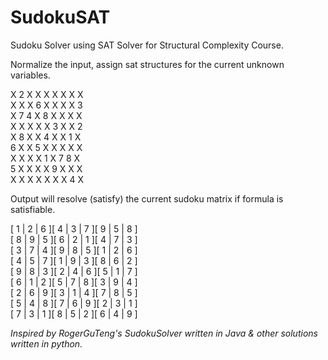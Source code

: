 SudokuSAT
=========

Sudoku Solver using SAT Solver for Structural Complexity Course.

Normalize the input, assign sat structures for the current unknown variables.
<div>X 2 X X X X X X X</div>
<div>X X X 6 X X X X 3</div>
<div>X 7 4 X 8 X X X X</div>
<div>X X X X X 3 X X 2</div>
<div>X 8 X X 4 X X 1 X</div>
<div>6 X X 5 X X X X X</div> 
<div>X X X X 1 X 7 8 X</div>
<div>5 X X X X 9 X X X</div> 
<div>X X X X X X X 4 X</div>

Output will resolve (satisfy) the current sudoku matrix if formula is satisfiable.
<div>[ 1 | 2 | 6 ][ 4 | 3 | 7 ][ 9 | 5 | 8 ]</div>
<div>[ 8 | 9 | 5 ][ 6 | 2 | 1 ][ 4 | 7 | 3 ]</div>
<div>[ 3 | 7 | 4 ][ 9 | 8 | 5 ][ 1 | 2 | 6 ]</div>
<div>[ 4 | 5 | 7 ][ 1 | 9 | 3 ][ 8 | 6 | 2 ]</div>
<div>[ 9 | 8 | 3 ][ 2 | 4 | 6 ][ 5 | 1 | 7 ]</div>
<div>[ 6 | 1 | 2 ][ 5 | 7 | 8 ][ 3 | 9 | 4 ]</div>
<div>[ 2 | 6 | 9 ][ 3 | 1 | 4 ][ 7 | 8 | 5 ]</div>
<div>[ 5 | 4 | 8 ][ 7 | 6 | 9 ][ 2 | 3 | 1 ]</div>
<div>[ 7 | 3 | 1 ][ 8 | 5 | 2 ][ 6 | 4 | 9 ]</div>



<em>Inspired by RogerGuTeng's SudokuSolver written in Java & other solutions written in python.</em>
